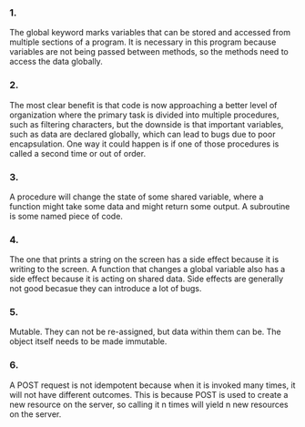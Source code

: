 ### 1.

The global keyword marks variables that can be stored and accessed from multiple
sections of a program. It is necessary in this program because variables are not
being passed between methods, so the methods need to access the data globally. 

### 2.

The most clear benefit is that code is now approaching a better level of
organization where the primary task is divided into multiple procedures, such as
filtering characters, but the downside is that important variables, such as data
are declared globally, which can lead to bugs due to poor encapsulation. One way
it could happen is if one of those procedures is called a second time or out of
order.

### 3.

A procedure will change the state of some shared variable, where a function
might take some data and might return some output. A subroutine is some named
piece of code. 

### 4.

The one that prints a string on the screen has a side effect because it is
writing to the screen. A function that changes a global variable also has a side
effect because it is acting on shared data. Side effects are generally not good
becasue they can introduce a lot of bugs.

### 5. 

Mutable. They can not be re-assigned, but data within them can be. The object
itself needs to be made immutable.

### 6.

A POST request is not idempotent because when it is invoked many times, it will
not have different outcomes. This is because POST is used to create a new
resource on the server, so calling it n times will yield n new resources on the
server.

